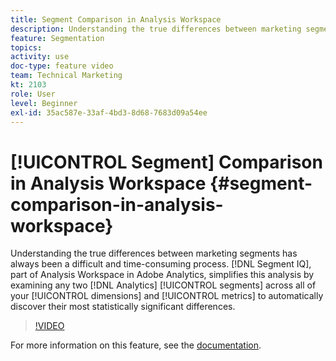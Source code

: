 ```yaml
---
title: Segment Comparison in Analysis Workspace
description: Understanding the true differences between marketing segments has always been a difficult and time-consuming process. Segment IQ, part of Analysis Workspace in Adobe Analytics, simplifies this analysis by examining any two Analytics segments across all of your dimensions and metrics to automatically discover their most statistically significant differences.
feature: Segmentation
topics: 
activity: use
doc-type: feature video
team: Technical Marketing
kt: 2103
role: User
level: Beginner
exl-id: 35ac587e-33af-4bd3-8d68-7683d09a54ee
---
```

# [!UICONTROL Segment] Comparison in Analysis Workspace {#segment-comparison-in-analysis-workspace}

Understanding the true differences between marketing segments has always been a difficult and time-consuming process. [!DNL Segment IQ], part of Analysis Workspace in Adobe Analytics, simplifies this analysis by examining any two [!DNL Analytics] [!UICONTROL segments] across all of your [!UICONTROL dimensions] and [!UICONTROL metrics] to automatically discover their most statistically significant differences.

>[!VIDEO](https://video.tv.adobe.com/v/23976/?quality=12)

For more information on this feature, see the [documentation](https://marketing.adobe.com/resources/help/en_US/analytics/analysis-workspace/segment-comparison.html).
